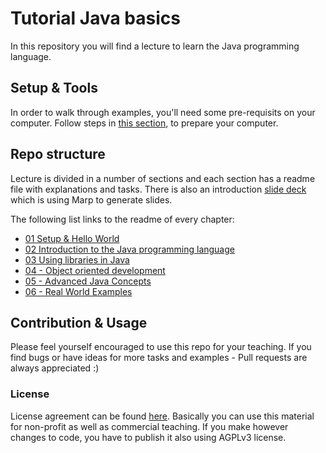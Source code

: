 # Tutorial Java basics
In this repository you will find a lecture to learn the Java programming language. 

## Setup & Tools
In order to walk through examples, you'll need some pre-requisits on your computer. Follow steps in [this section](PrepareYourComputer.md), to prepare your computer.

## Repo structure

Lecture is divided in a number of sections and each section has a readme file with explanations and tasks. There is also an introduction [slide deck](slides.md) which is using Marp to generate slides.

The following list links to the readme of every chapter:
* [01 Setup & Hello World](01-hello-world/Readme.md)
* [02 Introduction to the Java programming language](02-language-introduction/Readme.md)
* [03 Using libraries in Java](03-libraries/Readme.md)
* [04 - Object oriented development](04-ood/Readme.md)
* [05 - Advanced Java Concepts](05-advanced-java-concepts/Readme.md)
* [06 - Real World Examples](06-real-example/Readme.md)

## Contribution & Usage

Please feel yourself encouraged to use this repo for your teaching. If you find bugs or have ideas for more tasks and examples - Pull requests are always appreciated :)

### License
License agreement can be found [here](LICENSE). Basically you can use this material for non-profit as well as commercial teaching. If you make however changes to code, you have to publish it also using AGPLv3 license.